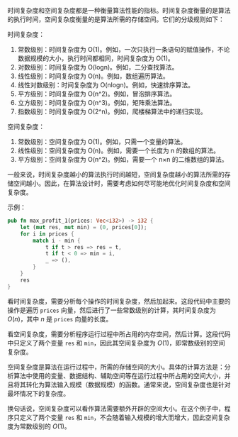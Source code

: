 时间复杂度和空间复杂度都是一种衡量算法性能的指标。时间复杂度衡量的是算法的执行时间，空间复杂度衡量的是算法所需的存储空间。它们的分级规则如下：

时间复杂度：

1. 常数级别：时间复杂度为 O(1)。例如，一次只执行一条语句的赋值操作，不论数据规模的大小，执行时间都相同，时间复杂度为 O(1)。
2. 对数级别：时间复杂度为 O(logn)。例如，二分查找算法。
3. 线性级别：时间复杂度为 O(n)。例如，数组遍历算法。
4. 线性对数级别：时间复杂度为 O(nlogn)。例如，快速排序算法。
5. 平方级别：时间复杂度为 O(n^2)。例如，冒泡排序算法。
6. 立方级别：时间复杂度为 O(n^3)。例如，矩阵乘法算法。
7. 指数级别：时间复杂度为 O(2^n)。例如，爬楼梯算法中的递归实现。

空间复杂度：

1. 常数级别：空间复杂度为 O(1)。例如，只需一个变量的算法。
2. 线性级别：空间复杂度为 O(n)。例如，需要一个长度为 n 的数组的算法。
3. 平方级别：空间复杂度为 O(n^2)。例如，需要一个 n×n 的二维数组的算法。

一般来说，时间复杂度越小的算法执行时间越短，空间复杂度越小的算法所需的存储空间越小。因此，在算法设计时，需要考虑如何尽可能地优化时间复杂度和空间复杂度。



示例：

```rust
pub fn max_profit_1(prices: Vec<i32>) -> i32 {
    let (mut res, mut min) = (0, prices[0]);
    for i in prices {
        match i - min {
            t if t > res => res = t,
            t if t < 0 => min = i,
            _ => (),
        }
    }
    res
}
```

看时间复杂度，需要分析每个操作的时间复杂度，然后加起来。这段代码中主要的操作是遍历 `prices` 向量，然后进行了一些常数级别的计算，其时间复杂度为 $O(n)$，其中 $n$ 是 `prices` 向量的长度。



看空间复杂度，需要分析程序运行过程中所占用的内存空间，然后计算。这段代码中只定义了两个变量 `res` 和 `min`，因此其空间复杂度为 $O(1)$，即常数级别的空间复杂度。

空间复杂度是算法在运行过程中，所需的存储空间的大小。具体的计算方法是：分析算法中使用的变量、数据结构、辅助空间等在运行过程中所占用的空间大小，并且将其转化为算法输入规模（数据规模）的函数。通常来说，空间复杂度也是针对最坏情况下的复杂度。

换句话说，空间复杂度可以看作算法需要额外开辟的空间大小。在这个例子中，程序只定义了两个变量 `res` 和 `min`，不会随着输入规模的增大而增大，因此空间复杂度为常数级别的 $O(1)$。